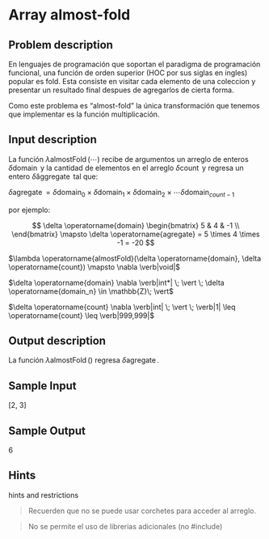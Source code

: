 # Array almost-fold
## Problem description
En lenguajes de programación que soportan el paradigma de programación funcional, una función de orden superior (HOC por sus siglas en ingles) popular es fold. Esta consiste en visitar cada elemento de una coleccion y presentar un resultado final despues de agregarlos de cierta forma.

Como este problema es “almost-fold” la única transformación que tenemos que implementar es la función multiplicación. 

## Input description
La función $\lambda \operatorname{almostFold}(\cdots)$ recibe de argumentos un arreglo de enteros $\delta \operatorname{domain}$ y la cantidad de elementos en el arreglo $\delta\operatorname{count}$ y regresa un entero $\hat\delta \operatorname{aggregate}$ tal que:

$\delta \operatorname{agregate} = \delta \operatorname{domain}_0 \times \delta \operatorname{domain}_1 \times \delta \operatorname{domain}_2 \times \cdots \delta \operatorname{domain}_{count-1}$

por ejemplo:

$$ \delta \operatorname{domain} \begin{bmatrix} 5 & 4 & -1 \\ \end{bmatrix} \mapsto \delta \operatorname{agregate} = 5 \times 4 \times -1 = -20 $$

$\lambda \operatorname{almostFold}(\delta \operatorname{domain}, \delta \operatorname{count}) \mapsto \nabla \verb|void|$

$\delta \operatorname{domain} \nabla \verb|int*| \; \vert \; \delta \operatorname{domain_n} \in \mathbb{Z}\; \vert$

$\delta \operatorname{count} \nabla \verb|int| \; \vert \; \verb|1| \leq \operatorname{count} \leq \verb|999,999|$


## Output description
La función $\lambda \operatorname{almostFold}()$ regresa $\delta \operatorname{agregate}$.

## Sample Input
[2, 3]

## Sample Output
6

## Hints

hints and restrictions

> Recuerden que no se puede usar corchetes para acceder al arreglo.

> No se permite el uso de librerias adicionales (no #include)